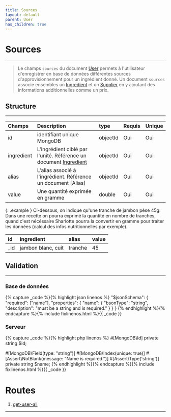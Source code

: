 ```yaml
---
title: Sources
layout: default
parent: User
has_children: true
---
```


# Sources
----

> Le champs `sources` du document [User] permets à l'utilisateur d'enregistrer en base de données différentes sources d'approvisionnement pour un ingrédient donné. Un document `sources` associe ensembles un [Ingredient] et un [Supplier] en y ajoutant des informations additionnelles comme un prix.


## Structure
----

| Champs     | Description                                                        | type     | Requis | Unique |
|:-----------|:-------------------------------------------------------------------|:---------|:-------|:-------|
| id         | identifiant unique MongoDB                                         | objectId | Oui    | Oui    |
| ingredient | L'ingrédient ciblé par l'unité. Référence un document [Ingredient] | objectId | Oui    | Oui    |
| alias      | L'alias associé à l'ingrédient. Référence un document [Alias]      | objectId | Oui    | Oui    |
| value      | Une quantité exprimée en gramme                                    | double   | Oui    | Oui    |

{: .example }
Ci-dessous, on indique qu'une tranche de jambon pèse 45g. Dans une recette on pourra exprimé la quantité en nombre de tranches, quand c'est nécéssaire Sharlotte pourra la convertir en gramme pour traiter les données (calcul des infos nutritionnelles par exemple).

| id  | ingredient         | alias   | value |
|:----|:-------------------|:--------|:------|
| _id | jambon blanc, cuit | tranche | 45    |


## Validation
----

### Base de données

{% capture _code %}{% highlight json linenos %}
"$jsonSchema": {
    "required": ["name"],
    "properties": {
        "name": {
            "bsonType": "string",
            "description": "must be a string and is required."
        }
    }
}
{% endhighlight %}{% endcapture %}{% include fixlinenos.html %}{{ _code }}

### Serveur

{% capture _code %}{% highlight php linenos %}
#[MongoDB\Id]
private string $id;

#[MongoDB\Field(type: "string")]
#[MongoDB\Index(unique: true)]
#[Assert\NotBlank(message: "Name is required.")]
#[Assert\Type('string')]
private string $name;
{% endhighlight %}{% endcapture %}{% include fixlinenos.html %}{{ _code }}


# Routes

1. [get-user-all]

----

[User]: index.md
[Supplier]: ../supplier.md
[Ingredient]: ../ingredient.md
[get-user-all]: #get-user-all